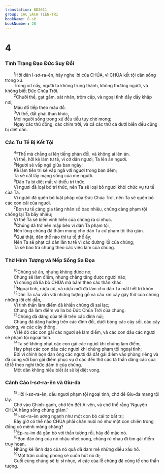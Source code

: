 ```yaml
---
translation: BD2011
group: CÁC SÁCH TIÊN-TRI
bookName: Ô-sê 
bookNumber: 28
---
```


<div class="title"><h1>4</h1><h3>Tình Trạng Ðạo Ðức Suy Ðồi</h3></div>
<span class="verse os_4_1">  <sup>1</sup>Hỡi dân I-sơ-ra-ên, hãy nghe lời của CHÚA, vì CHÚA kết tội dân sống trong xứ:<br/>  Trong xứ nầy, người ta không trung thành, không thương người, và không biết Ðức Chúa Trời.<br/></span>
<span class="verse os_4_2">  <sup>2</sup>Chưởi thề, gạt gẫm, sát nhân, trộm cắp, và ngoại tình đầy dẫy khắp nơi;<br/>  Máu đổ tiếp theo máu đổ.<br/></span>
<span class="verse os_4_3">  <sup>3</sup>Vì thế, đất phải than khóc, <br/>  Mọi người sống trong xứ đều tiều tụy chờ mong;<br/>  Ngay các thú đồng, các chim trời, và cả các thứ cá dưới biển đều cũng bị diệt dần.<br/></span>
<div class="title"><h3>Các Tư Tế Bị Kết Tội</h3></div>
<span class="verse os_4_4">  <sup>4</sup>“Thế mà chẳng ai lên tiếng phản đối, và không ai lên án.<br/>  Vì thế, hỡi kẻ làm tư tế, vì cớ dân ngươi, Ta lên án ngươi. <br/></span>
<span class="verse os_4_5">  <sup>5</sup>Ngươi sẽ vấp ngã giữa ban ngày;<br/>  Kẻ làm tiên tri sẽ vấp ngã với ngươi trong ban đêm;<br/>  Ta sẽ cất lấy mạng sống của mẹ ngươi.<br/></span>
<span class="verse os_4_6">  <sup>6</sup>Dân Ta bị diệt mất vì thiếu tri thức.<br/>  Vì ngươi đã loại bỏ tri thức, nên Ta sẽ loại bỏ ngươi khỏi chức vụ tư tế của Ta.<br/>  Vì ngươi đã quên bỏ luật pháp của Ðức Chúa Trời, nên Ta sẽ quên bỏ các con cái của ngươi.<br/></span>
<span class="verse os_4_7">  <sup>7</sup>Bọn tư tế càng gia tăng nhân số bao nhiêu, chúng càng phạm tội chống lại Ta bấy nhiêu;<br/>  Vì thế Ta sẽ biến vinh hiển của chúng ra sỉ nhục. <br/></span>
<span class="verse os_4_8">  <sup>8</sup>Chúng đã trở nên mập béo vì dân Ta phạm tội,<br/>  Nên lòng chúng đã thầm mong cho dân Ta cứ phạm tội thả giàn.<br/></span>
<span class="verse os_4_9">  <sup>9</sup>Quả thật, dân thế nào thì tư tế thế ấy;<br/>  Nên Ta sẽ phạt cả dân lẫn tư tế vì các đường lối của chúng;<br/>  Ta sẽ báo trả chúng theo các việc làm của chúng.<br/></span>
<div class="title"><h3>Thờ Hình Tượng và Nếp Sống Sa Ðọa</h3></div>
<span class="verse os_4_10">  <sup>10</sup>Chúng sẽ ăn, nhưng không được no;<br/>  Chúng sẽ làm điếm, nhưng chẳng tăng được người nào;<br/>  Vì chúng đã lìa bỏ CHÚA mà bám theo các thần khác.<br/></span>
<span class="verse os_4_11">  <sup>11</sup>Ngoại tình, rượu cũ, và rượu mới đã làm cho dân Ta mất hết trí khôn.<br/></span>
<span class="verse os_4_12">  <sup>12</sup>Dân Ta cầu vấn với những tượng gỗ và cầu xin cây gậy thờ của chúng những lời chỉ dẫn,<br/>  Vì tinh thần làm điếm đã khiến chúng đi sai lạc;<br/>  Chúng đã làm điếm và lìa bỏ Ðức Chúa Trời của chúng.<br/></span>
<span class="verse os_4_13">  <sup>13</sup>Chúng đã dâng của tế lễ trên các đỉnh núi;<br/>  Chúng đã dâng hương trên các đỉnh đồi, dưới bóng các cây sồi, các cây dương, và các cây thông.<br/>  Vì lẽ đó các con gái các ngươi sẽ làm điếm, và các con dâu các ngươi sẽ phạm tội ngoại tình.<br/></span>
<span class="verse os_4_14">  <sup>14</sup>Ta sẽ không phạt các con gái các ngươi khi chúng làm điếm,<br/>  Hay phạt các con dâu các ngươi khi chúng phạm tội ngoại tình;<br/>  Bởi vì chính bọn đàn ông các ngươi đã dắt gái điếm vào phòng riêng và đã cùng với bọn gái điếm phục vụ ở các đền thờ các tà thần dâng các của tế lễ theo nghi thức dâm ô của chúng.<br/>  Một dân không hiểu biết ắt sẽ bị diệt vong.<br/></span>
<div class="title"><h3>Cảnh Cáo I-sơ-ra-ên và Giu-đa</h3></div>
<span class="verse os_4_15">  <sup>15</sup>Hỡi I-sơ-ra-ên, dầu ngươi phạm tội ngoại tình, chớ để Giu-đa mang tội lây.<br/>  Chớ vào Ghinh-ganh, chớ lên Bết A-vên, và chớ thề rằng ‘Nguyện CHÚA hằng sống chứng giám.’ <br/></span>
<span class="verse os_4_16">  <sup>16</sup>I-sơ-ra-ên ương ngạnh như một con bò cái tơ bất trị;<br/>  Bây giờ có thể nào CHÚA phải chăn nuôi nó như một con chiên trong đồng cỏ mênh mông chăng?<br/></span>
<span class="verse os_4_17">  <sup>17</sup>Ép-ra-im đã gắn bó với thần tượng rồi, hãy để mặc nó.<br/></span>
<span class="verse os_4_18">  <sup>18</sup>Bọn đàn ông của nó nhậu nhẹt xong, chúng rủ nhau đi tìm gái điếm truy hoan.<br/>  Những kẻ lãnh đạo của nó quả đã đam mê những điều xấu hổ.<br/></span>
<span class="verse os_4_19">  <sup>19</sup>Một trận cuồng phong sẽ cuốn hút nó đi;<br/>  Cuối cùng chúng sẽ bị sỉ nhục, vì các của lễ chúng đã cúng tế cho thần tượng.<br/></span>
